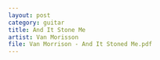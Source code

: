 ```yaml
---
layout: post
category: guitar
title: And It Stone Me
artist: Van Morisson
file: Van Morrison - And It Stoned Me.pdf
---
```

